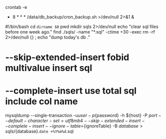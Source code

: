 crontab -e
* 8 * * * /data/db_backup/cron_backup.sh >/dev/null  2>&1 &



#!/bin/bash
cd `dirname $0`
pwd
mkdir sqls 2>/dev/null
echo "clear sql files before one week ago."
find ./sqls/ -name "*.sql"  -ctime +30  -exec rm -rf 2>/dev/null {}  \;
echo "dump today's db ."

# --skip-extended-insert fobid multivalue insert sql
# --complete-insert use total sql include col name

mysqldump --single-transaction -u${user} -p${password} -h ${host} -P ${port} --default-character-set=utf8mb4 --skip-extended-insert --complete-insert --ignore-table=${ignoreTable} -B  ${database} > sqls/${database}.`date +%Y%m%d`.sql

  
